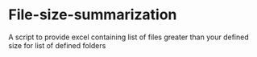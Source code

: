 # File-size-summarization
A script to provide excel containing list of files greater than your defined size for list of defined folders 

